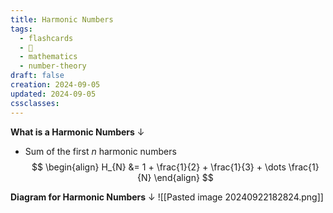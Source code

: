 ```yaml
---
title: Harmonic Numbers
tags:
  - flashcards
  - 🌱
  - mathematics
  - number-theory
draft: false
creation: 2024-09-05
updated: 2024-09-05
cssclasses: 
---
```



**What is a Harmonic Numbers**
↓
- Sum of the first $n$ harmonic numbers
$$
\begin{align}
H_{N} &= 1 + \frac{1}{2} + \frac{1}{3} + \dots \frac{1}{N}
\end{align}
$$
<!--SR:!2024-12-31,15,290-->

**Diagram for Harmonic Numbers**
↓
![[Pasted image 20240922182824.png]]
<!--SR:!2024-12-30,14,290-->